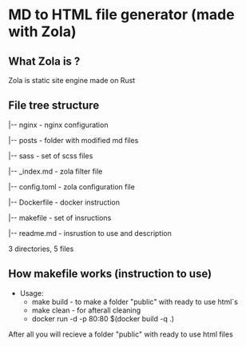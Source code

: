 # MD to HTML file generator (made with Zola)

## What Zola is ?

Zola is static site engine made on Rust

## File tree structure 

|-- nginx         - nginx configuration

|-- posts         - folder with modified md files 

|-- sass          - set of scss files

|-- _index.md     - zola filter file

|-- config.toml   - zola configuration file

|-- Dockerfile    - docker instruction 

|-- makefile      - set of insructions

|-- readme.md     - insrustion to use and description


3 directories, 5 files

## How makefile works (instruction to use)

- Usage: 
    - make build - to make a folder "public" with ready to use html`s
    - make clean - for afterall cleaning
    - docker run -d -p 80:80 $(docker build -q .)

After all you will recieve a folder "public" with ready to use html files